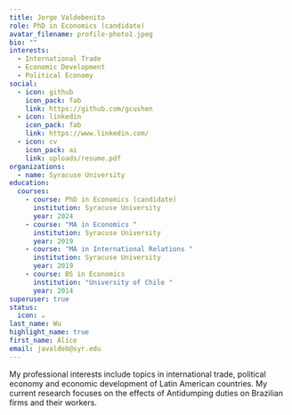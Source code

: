 ```yaml
---
title: Jorge Valdebenito
role: PhD in Economics (candidate)
avatar_filename: profile-photo1.jpeg
bio: ""
interests:
  - International Trade
  - Economic Development
  - Political Economy
social:
  - icon: github
    icon_pack: fab
    link: https://github.com/gcushen
  - icon: linkedin
    icon_pack: fab
    link: https://www.linkedin.com/
  - icon: cv
    icon_pack: ai
    link: uploads/resume.pdf
organizations:
  - name: Syracuse University
education:
  courses:
    - course: PhD in Economics (candidate)
      institution: Syracuse University
      year: 2024
    - course: "MA in Economics "
      institution: Syracuse University
      year: 2019
    - course: "MA in International Relations "
      institution: Syracuse University
      year: 2019
    - course: BS in Economics
      institution: "University of Chile "
      year: 2014
superuser: true
status:
  icon: ☕️
last_name: Wu
highlight_name: true
first_name: Alice
email: javaldeb@syr.edu
---
```

<!--StartFragment-->

My professional interests include topics in international trade, political economy and economic development of Latin American countries. My current research focuses on the effects of Antidumping duties on Brazilian firms and their workers. 

<!--EndFragment-->